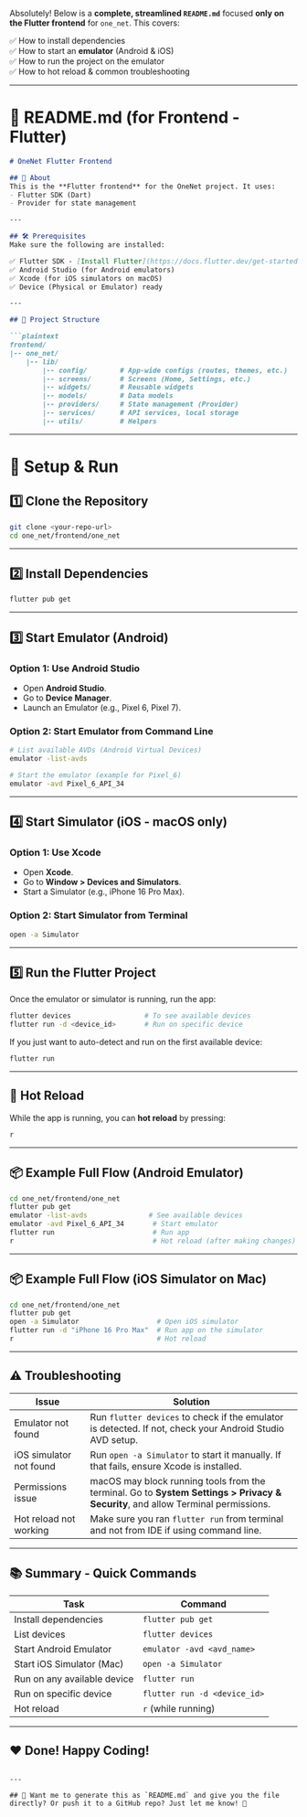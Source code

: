 Absolutely! Below is a **complete, streamlined `README.md`** focused **only on the Flutter frontend** for `one_net`. This covers:

✅ How to install dependencies  
✅ How to start an **emulator** (Android & iOS)  
✅ How to run the project on the emulator  
✅ How to hot reload & common troubleshooting  

---

# 📜 README.md (for Frontend - Flutter)

```markdown
# OneNet Flutter Frontend

## 📱 About
This is the **Flutter frontend** for the OneNet project. It uses:
- Flutter SDK (Dart)
- Provider for state management

---

## 🛠️ Prerequisites
Make sure the following are installed:

✅ Flutter SDK - [Install Flutter](https://docs.flutter.dev/get-started/install)  
✅ Android Studio (for Android emulators)  
✅ Xcode (for iOS simulators on macOS)  
✅ Device (Physical or Emulator) ready  

---

## 📂 Project Structure

```plaintext
frontend/
|-- one_net/
    |-- lib/
        |-- config/        # App-wide configs (routes, themes, etc.)
        |-- screens/       # Screens (Home, Settings, etc.)
        |-- widgets/       # Reusable widgets
        |-- models/        # Data models
        |-- providers/     # State management (Provider)
        |-- services/      # API services, local storage
        |-- utils/         # Helpers
```

---

# 🚀 Setup & Run

## 1️⃣ Clone the Repository
```bash
git clone <your-repo-url>
cd one_net/frontend/one_net
```

---

## 2️⃣ Install Dependencies
```bash
flutter pub get
```

---

## 3️⃣ Start Emulator (Android)

### Option 1: Use Android Studio
- Open **Android Studio**.
- Go to **Device Manager**.
- Launch an Emulator (e.g., Pixel 6, Pixel 7).

### Option 2: Start Emulator from Command Line
```bash
# List available AVDs (Android Virtual Devices)
emulator -list-avds

# Start the emulator (example for Pixel_6)
emulator -avd Pixel_6_API_34
```

---

## 4️⃣ Start Simulator (iOS - macOS only)

### Option 1: Use Xcode
- Open **Xcode**.
- Go to **Window > Devices and Simulators**.
- Start a Simulator (e.g., iPhone 16 Pro Max).

### Option 2: Start Simulator from Terminal
```bash
open -a Simulator
```

---

## 5️⃣ Run the Flutter Project
Once the emulator or simulator is running, run the app:

```bash
flutter devices                  # To see available devices
flutter run -d <device_id>       # Run on specific device
```

If you just want to auto-detect and run on the first available device:
```bash
flutter run
```

---

## 💨 Hot Reload
While the app is running, you can **hot reload** by pressing:

```bash
r
```

---

## 📦 Example Full Flow (Android Emulator)

```bash
cd one_net/frontend/one_net
flutter pub get
emulator -list-avds               # See available devices
emulator -avd Pixel_6_API_34       # Start emulator
flutter run                        # Run app
r                                  # Hot reload (after making changes)
```

---

## 📦 Example Full Flow (iOS Simulator on Mac)

```bash
cd one_net/frontend/one_net
flutter pub get
open -a Simulator                   # Open iOS simulator
flutter run -d "iPhone 16 Pro Max"  # Run app on the simulator
r                                   # Hot reload
```

---

## ⚠️ Troubleshooting

| Issue | Solution |
|---|---|
| Emulator not found | Run `flutter devices` to check if the emulator is detected. If not, check your Android Studio AVD setup. |
| iOS simulator not found | Run `open -a Simulator` to start it manually. If that fails, ensure Xcode is installed. |
| Permissions issue | macOS may block running tools from the terminal. Go to **System Settings > Privacy & Security**, and allow Terminal permissions. |
| Hot reload not working | Make sure you ran `flutter run` from terminal and not from IDE if using command line. |

---

## 📚 Summary - Quick Commands

| Task | Command |
|---|---|
| Install dependencies | `flutter pub get` |
| List devices | `flutter devices` |
| Start Android Emulator | `emulator -avd <avd_name>` |
| Start iOS Simulator (Mac) | `open -a Simulator` |
| Run on any available device | `flutter run` |
| Run on specific device | `flutter run -d <device_id>` |
| Hot reload | `r` (while running) |

---

## ❤️ Done! Happy Coding!
```

---

## 🔗 Want me to generate this as `README.md` and give you the file directly? Or push it to a GitHub repo? Just let me know! 🚀
